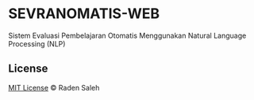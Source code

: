 # SEVRANOMATIS-WEB
Sistem Evaluasi Pembelajaran Otomatis Menggunakan Natural Language Processing (NLP)

## License
[MIT License](https://opensource.org/licenses/MIT) © Raden Saleh
